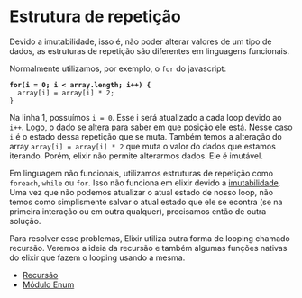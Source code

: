 # Estrutura de repetição

Devido a imutabilidade, isso é, não poder alterar valores de um tipo de dados, as estruturas de repetição são diferentes em linguagens funcionais.

Normalmente utilizamos, por exemplo, o `for` do javascript:

<pre class="language-javascript" data-line-numbers><code class="lang-javascript"><strong>for(i = 0; i &#x3C; array.length; i++) {
</strong>  array[i] = array[i] * 2;
}
</code></pre>

Na linha 1, possuímos `i = 0`. Esse i será atualizado a cada loop devido ao `i++`. Logo, o dado se altera para saber em que posição ele está. Nesse caso `i` é o estado dessa repetição que se muta. Também temos a alteração do array `array[i] = array[i] * 2` que muta o valor do dados que estamos iterando. Porém, elixir não permite alterarmos dados. Ele é imutável.

Em linguagem não funcionais, utilizamos estruturas de repetição como `foreach`, `while` ou `for`. Isso não funciona em elixir devido a [imutabilidade](../conceitos/imutabilidade.md). Uma vez que não podemos atualizar o atual estado de nosso loop, não temos como simplismente salvar o atual estado que ele se econtra (se na primeira interação ou em outra qualquer), precisamos então de outra solução.

Para resolver esse problemas, Elixir utiliza outra forma de looping chamado recursão. Veremos a ideia da recursão e também algumas funções nativas do elixir que fazem o looping usando a mesma.

* [Recursão](../basico/recursao.md)
* [Módulo Enum](../basico/listas/enum.md)&#x20;
